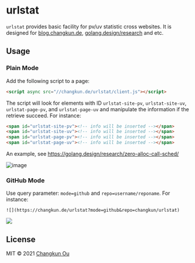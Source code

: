 # urlstat

`urlstat` provides basic facility for pv/uv statistic cross websites.
It is designed for [blog.changkun.de](https://blog.changkun.de),
[golang.design/research](https://golang.design/research) and etc.

## Usage

### Plain Mode

Add the following script to a page:

```html
<script async src="//changkun.de/urlstat/client.js"></script>
```

The script will look for elements with ID `urlstat-site-pv`, `urlstat-site-uv`, `urlstat-page-pv`, and `urlstat-page-uv` and manipulate the information
if the retrieve succeed. For instance:

```html
<span id="urlstat-site-pv"><!-- info will be inserted --></span>
<span id="urlstat-site-uv"><!-- info will be inserted --></span>
<span id="urlstat-page-pv"><!-- info will be inserted --></span>
<span id="urlstat-page-uv"><!-- info will be inserted --></span>
```

An example, see https://golang.design/research/zero-alloc-call-sched/

![image](https://user-images.githubusercontent.com/5498964/107117728-9cc01700-687c-11eb-92a3-495a4672717a.png)


### GitHub Mode

Use query parameter: `mode=github` and `repo=username/reponame`. For instance:

```
![](https://changkun.de/urlstat?mode=github&repo=changkun/urlstat)
```

![](https://changkun.de/urlstat?mode=github&repo=changkun/urlstat)

## License

MIT &copy; 2021 [Changkun Ou](https://changkun.de)